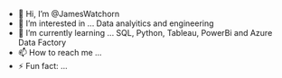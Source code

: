 - 👋 Hi, I’m @JamesWatchorn
- 👀 I’m interested in ... Data analyitics and engineering
- 🌱 I’m currently learning ... SQL, Python, Tableau, PowerBi and Azure Data Factory
- 📫 How to reach me ...
- ⚡ Fun fact: ... 

<!---
JamesWatchorn/JamesWatchorn is a ✨ special ✨ repository because its `README.md` (this file) appears on your GitHub profile.
You can click the Preview link to take a look at your changes.
--->
